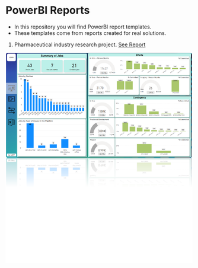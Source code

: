 # PowerBI Reports
- In this repository you will find PowerBI report templates.
- These templates come from reports created for real solutions.

1. Pharmaceutical industry research project. [See Report](https://app.powerbi.com/view?r=eyJrIjoiNjVmNGVkZTktMjRmNS00MDNhLTllMjAtNzViZmI0YTYwYmY3IiwidCI6IjliNmJkZmU4LTdkY2UtNDkxYy05YzIyLTYyMTRlMjM0NzhmMyIsImMiOjh9&pageName=ReportSectiond0a5609fa68e52ab8983)

<p align="center">
  <img src="./images/picture1.png" />
</p>
